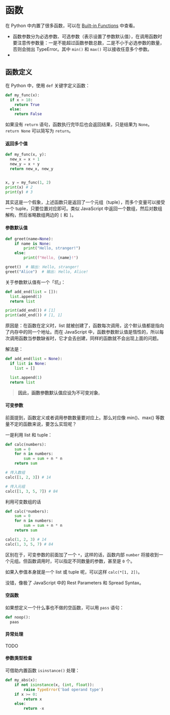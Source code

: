 # 函数

在 Python 中内置了很多函数，可以在 [Built-in Functions](https://docs.python.org/3/library/functions.html#built-in-functions) 中查看。

- 函数参数分为必选参数、可选参数（表示设置了参数默认值），在调用函数时要注意传参数量：一是不能超过函数参数总数，二是不小于必选参数的数量，否则会抛出 TypeError。其中 `min()` 和 `max()` 可以接收任意多个参数。
-

## 函数定义

在 Python 中，使用 `def` 关键字定义函数：

```py
def my_func(x):
  if x > 18:
    return True
  else:
    return False
```

如果没有 `return` 语句，函数执行完毕后也会返回结果，只是结果为 `None`。`return None` 可以简写为 `return`。

#### 返回多个值

```py
def my_func(x, y):
  new_x = x + 1
  new_y = x + y
  return new_x, new_y


x, y = my_func(1, 2)
print(x) # 2
print(y) # 3
```

其实这是一个假象，上述函数只是返回了一个元组（tuple），而多个变量可以接受一个 tuple，只要位置对应即可。类似 JavaScript 中返回一个数组，然后对数组解构，然后省略数组两边的 `[` 和 `]`。

#### 参数默认值

```py
def greet(name=None):
    if name is None:
        print("Hello, stranger!")
    else:
        print(f"Hello, {name}!")

greet()  # 输出: Hello, stranger!
greet("Alice")  # 输出: Hello, Alice!
```

关于参数默认值有一个「坑」：

```py
def add_end(list = []):
  list.append(1)
  return list

print(add_end()) # [1]
print(add_end()) # [1, 1]
```

原因是：在函数在定义时，list 就被创建了，函数每次调用，这个默认值都是指向了内存中的同一个地址。而在 JavaScript 中，函数参数默认值是惰性的，所以每次调用函数当参数缺省时，它才会去创建，同样的函数就不会出现上面的问题。

解法是：

```py
def add_end(list = None):
  if list is None:
    list = []

  list.append(1)
  return list
```

> **因此，函数参数默认值应设为不可变对象**。

#### 可变参数

前面提到，函数定义或者调用参数数量要对应上。那么对应像 min()、max() 等数量不定的函数来说，要怎么实现呢？

一是利用 list 和 tuple：

```py
def calc(numbers):
    sum = 0
    for n in numbers:
        sum = sum + n * n
    return sum

# 传入数组
calc([1, 2, 3]) # 14

# 传入元组
calc([1, 3, 5, 7]) # 84
```

利用可变数组的话

```py
def calc(*numbers):
    sum = 0
    for n in numbers:
        sum = sum + n * n
    return sum

calc(1, 2, 3) # 14
calc(1, 3, 5, 7) # 84
```

区别在于，可变参数的前面加了一个 `*`，这样的话，函数内部 `number` 将接收到一个元组。但函数调用时，可以指定不同数量的参数，甚至是 `0` 个。

如果入参值本身就是一个 list 或 tuple 呢，可以这样 `calc(*[1, 2])`。

没错，像极了 JavaScript 中的 Rest Parameters 和 Spread Syntax。

#### 空函数

如果想定义一个什么事也不做的空函数，可以用 `pass` 语句：

```py
def noop():
  paas
```

#### 异常处理

TODO

#### 参数类型检查

可借助内置函数 `isinstance()` 处理：

```py
def my_abs(x):
    if not isinstance(x, (int, float)):
        raise TypeError('bad operand type')
    if x >= 0:
        return x
    else:
        return -x
```
